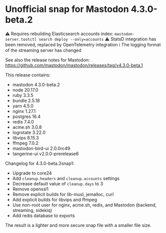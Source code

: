 # Unofficial snap for Mastodon 4.3.0-beta.2

⚠️ Requires rebuilding Elasticsearch accounts index: `mastodon-server.tootctl search deploy --only=accounts`
⚠️ StatsD integration has been removed, replaced by OpenTelemetry integration
ℹ️ The logging format of the streaming server has changed

See also the release notes for Mastodon: https://github.com/mastodon/mastodon/releases/tag/v4.3.0-beta.1

This release contains:

* mastodon 4.3.0-beta.2
* node 20.17.0
* ruby 3.3.5
* bundle 2.5.18
* yarn 4.5.0
* nginx 1.27.1
* postgres 16.4
* redis 7.4.0
* acme.sh 3.0.8
* logrotate 3.22.0
* libvips 8.15.3
* ffmpeg 7.0.2
* mastodon-bird-ui 2.0.0rc49
* tangerine-ui v2.0.0-prerelease6

Changelog for 4.3.0-beta.2snap1:

* Upgrade to core24
* Add `cleanup.headers` and `cleanup.accounts` settings
* Decrease default value of `cleanup.days` to 3
* Remove openssl1
* Remove explicit builds for lib-musl, jemalloc, curl
* Add explicit builds for libvips and ffmpeg
* Use non-root user for nginx, acme.sh, redis, and Mastodon (backend, streaming, sidekiq)
* Add redis database to exports

The result is a lighter and more secure snap file with a smaller file size.
